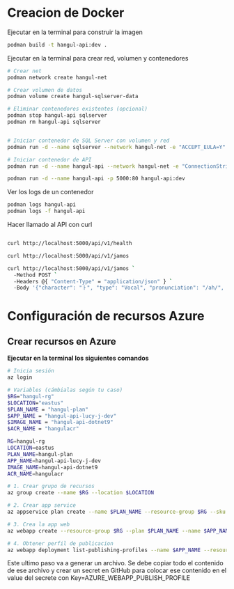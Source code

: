 # Creacion de Docker

Ejecutar en la terminal para construir la imagen

```bash
podman build -t hangul-api:dev .
```

Ejecutar en la terminal para crear red, volumen y contenedores

```bash
# Crear net
podman network create hangul-net

# Crear volumen de datos
podman volume create hangul-sqlserver-data

# Eliminar contenedores existentes (opcional)
podman stop hangul-api sqlserver
podman rm hangul-api sqlserver


# Iniciar contenedor de SQL Server con volumen y red
podman run -d --name sqlserver --network hangul-net -e "ACCEPT_EULA=Y" -e "SA_PASSWORD=admin123!" -v hangul-sqlserver-data:/var/opt/mssql -p 1433:1433 mcr.microsoft.com/mssql/server:2022-latest

# Iniciar contenedor de API
podman run -d --name hangul-api --network hangul-net -e "ConnectionStrings__DefaultConnection=Server=sqlserver,1433;Database=hangul-db;User Id=sa;Password=admin123!;MultipleActiveResultSets=true;TrustServerCertificate=true" -e "ASPNETCORE_URLS=http://0.0.0.0:8080" -p 5000:8080 hangul-api:dev

podman run -d --name hangul-api -p 5000:80 hangul-api:dev
```

Ver los logs de un contenedor

```bash
podman logs hangul-api
podman logs -f hangul-api
```

Hacer llamado al API con curl

```bash

curl http://localhost:5000/api/v1/health

curl http://localhost:5000/api/v1/jamos

curl http://localhost:5000/api/v1/jamos `
  -Method POST `
  -Headers @{ "Content-Type" = "application/json" } `
  -Body '{"character": "ㅏ", "type": "Vocal", "pronunciation": "/ah/", "characterRomaji": "a", "name": "아", "nameRomaji": "a" }'

```

# Configuración de recursos Azure

## Crear recursos en Azure

**Ejecutar en la terminal los siguientes comandos**

```bash
# Inicia sesión
az login

# Variables (cámbialas según tu caso)
$RG="hangul-rg"
$LOCATION="eastus"
$PLAN_NAME = "hangul-plan"
$APP_NAME = "hangul-api-lucy-j-dev"
$IMAGE_NAME = "hangul-api-dotnet9"
$ACR_NAME = "hangulacr"

RG=hangul-rg
LOCATION=eastus
PLAN_NAME=hangul-plan
APP_NAME=hangul-api-lucy-j-dev
IMAGE_NAME=hangul-api-dotnet9
ACR_NAME=hangulacr

# 1. Crear grupo de recursos
az group create --name $RG --location $LOCATION

# 2. Crear app service
az appservice plan create --name $PLAN_NAME --resource-group $RG --sku F1 --is-linux

# 3. Crea la app web
az webapp create --resource-group $RG --plan $PLAN_NAME --name $APP_NAME --runtime "DOTNETCORE:9.0" --output json

# 4. Obtener perfil de publicacion
az webapp deployment list-publishing-profiles --name $APP_NAME --resource-group $RG --output tsv > publish-profile.xml
```

Este ultimo paso va a generar un archivo. Se debe copiar todo el contenido de ese archivo y crear un secret en GitHub para colocar ese contenido en el value del secrete con Key=AZURE_WEBAPP_PUBLISH_PROFILE
